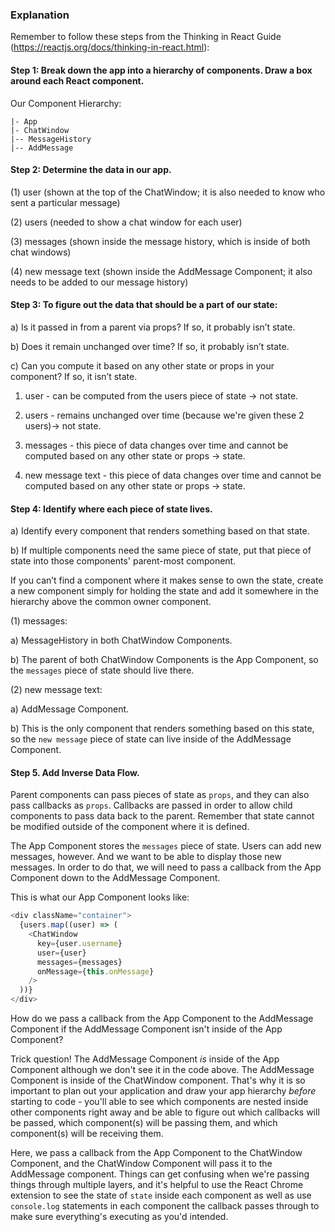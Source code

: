 ### Explanation

Remember to follow these steps from the Thinking in React Guide
(https://reactjs.org/docs/thinking-in-react.html):

#### Step 1: Break down the app into a hierarchy of components. Draw a box around each React component.

Our Component Hierarchy:

```
|- App
|- ChatWindow
|-- MessageHistory
|-- AddMessage
```

#### Step 2: Determine the data in our app.

(1) user (shown at the top of the ChatWindow; it is also needed to know who sent
a particular message)

(2) users (needed to show a chat window for each user)

(3) messages (shown inside the message history, which is inside of both chat windows)

(4) new message text (shown inside the AddMessage Component; it also needs to
be added to our message history)

#### Step 3: To figure out the data that should be a part of our state:

a) Is it passed in from a parent via props? If so, it probably isn’t state.

b) Does it remain unchanged over time? If so, it probably isn’t state.

c) Can you compute it based on any other state or props in your component?
If so, it isn’t state.

1.  user - can be computed from the users piece of state -> not state.

2.  users - remains unchanged over time (because we're given these 2 users)->
    not state.

3.  messages - this piece of data changes over time and cannot be computed
    based on any other state or props -> state.

4.  new message text - this piece of data changes over time and cannot be computed
    based on any other state or props -> state.

#### Step 4: Identify where each piece of state lives.

a) Identify every component that renders something based on that state.

b) If multiple components need the same piece of state, put that piece
of state into those components' parent-most component.

If you can’t find a component where it makes sense to own the state, create
a new component simply for holding the state and add it somewhere in the
hierarchy above the common owner component.

(1) messages:

a) MessageHistory in both ChatWindow Components.

b) The parent of both ChatWindow Components is the App Component, so the
`messages` piece of state should live there.

(2) new message text:

a) AddMessage Component.

b) This is the only component that renders something based on this state, so
the `new message` piece of state can live inside of the AddMessage Component.

#### Step 5. Add Inverse Data Flow.

Parent components can pass pieces of state as `props`, and they can also pass
callbacks as `props`. Callbacks are passed in order to allow child components
to pass data back to the parent. Remember that state cannot be modified outside
of the component where it is defined.

The App Component stores the `messages` piece of state. Users can add new messages, however. And we want to be able to display those new messages. In order to do that, we will need to pass a callback from the App Component down to the AddMessage Component.

This is what our App Component looks like:

```js
<div className="container">
  {users.map((user) => (
    <ChatWindow
      key={user.username}
      user={user}
      messages={messages}
      onMessage={this.onMessage}
    />
  ))}
</div>
```

How do we pass a callback from the App Component to the AddMessage Component if the AddMessage Component isn't inside of the App Component?

Trick question! The AddMessage Component _is_ inside of the App Component although we don't see it in the code above. The AddMessage Component is inside of the ChatWindow component. That's why it is so important to plan out your application and draw your app hierarchy _before_ starting to code - you'll able to see which components are nested inside other components right away and be able to figure out which callbacks will be passed, which component(s) will be passing them, and which component(s) will be receiving them.

Here, we pass a callback from the App Component to the ChatWindow Component, and the ChatWindow Component will pass it to the AddMessage component. Things can get confusing when we're passing things through multiple layers, and it's helpful to use the React Chrome extension to see the state of `state` inside each component as well as use `console.log` statements in each component the callback passes through to make sure everything's executing as you'd intended.
